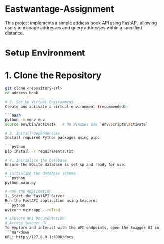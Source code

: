 # Eastwantage-Assignment

This project implements a simple address book API using FastAPI, allowing users to manage addresses and query addresses within a specified distance.

# Setup Environment
# 1. Clone the Repository
```bash
git clone <repository-url>
cd address_book

# 2. Set Up Virtual Environment
Create and activate a virtual environment (recommended):

```bash
python -m venv env
source env/bin/activate   # On Windows use `env\Scripts\activate`

# 3. Install Dependencies
Install required Python packages using pip:

```python
pip install -r requirements.txt

# 4. Initialize the Database
Ensure the SQLite database is set up and ready for use:

# Initialize the database schema
```python
python main.py

# Run the Application
1. Start the FastAPI Server
Run the FastAPI application using Uvicorn:
```python
uvicorn main:app --reload

# Explore API Documentation
# Access Swagger UI
To explore and interact with the API endpoints, open the Swagger UI in your browser:
```markdown
URL: http://127.0.0.1:8000/docs
